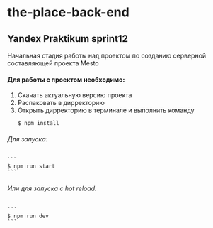 # the-place-back-end

## Yandex Praktikum sprint12

Начальная стадия работы над проектом по созданию серверной составляющей проекта Mesto


#### Для работы с проектом необходимо: 

1.  Скачать актуальную версию проекта
2.  Распаковать в дирректорию 
3.  Открыть дирректорию в терминале и выполнить команду
    ```
    $ npm install
    ```

###### Для запуска:
    ```
    $ npm run start
    ```
	
###### Или для запуска с hot reload:
    ```
    $ npm run dev
    ```
